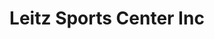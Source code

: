 ---
title: "Leitz Sports Center Inc"
url: /sault-ste-marie/leitz-sports-center-inc/
shop: Motorrad
---